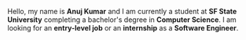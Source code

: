 Hello, my name is **Anuj Kumar** and I am currently a student at **SF State University** completing a bachelor's degree in **Computer Science**. I am looking for an **entry-level job** or an **internship** as a **Software Engineer**.


<!--
**AKumar5902/AKumar5902** is a ✨ _special_ ✨ repository because its `README.md` (this file) appears on your GitHub profile.

Here are some ideas to get you started:

- 🔭 I’m currently working on ...
- 🌱 I’m currently learning ...
- 👯 I’m looking to collaborate on ...
- 🤔 I’m looking for help with ...
- 💬 Ask me about ...
- 📫 How to reach me: ...
- 😄 Pronouns: ...
- ⚡ Fun fact: ...
-->
